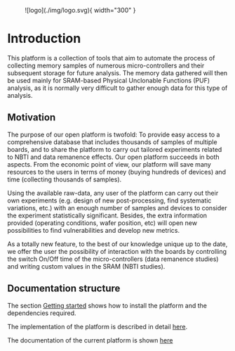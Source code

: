 <figure markdown>
  ![logo](./img/logo.svg){ width="300" }
</figure>

# Introduction

This platform is a collection of tools that aim to automate the process of collecting memory samples of numerous micro-controllers and their subsequent storage for future analysis. The memory data gathered will then be used mainly for SRAM-based Physical Unclonable Functions (PUF) analysis, as it is normally very difficult to gather enough data for this type of analysis.

## Motivation

The purpose of our open platform is twofold: To provide easy access to a comprehensive database that includes thousands of samples of multiple boards, and to share the platform to carry out tailored experiments related to NBTI and data remanence effects. Our open platform succeeds in both aspects. From the economic point of view, our platform will save many resources to the users in terms of money (buying hundreds of devices) and time (collecting thousands of samples).

Using the available raw-data, any user of the platform can carry out their own experiments (e.g. design of new post-processing, find systematic variations, etc.) with an enough number of samples and devices to consider the experiment statistically significant. Besides, the extra information provided (operating conditions, wafer position, etc) will open new possibilities to find vulnerabilities and develop new metrics. 

As a totally new feature, to the best of our knowledge unique up to the date, we offer the user the possibility of interaction with the boards by controlling the switch On/Off time of the micro-controllers (data remanence studies) and writing custom values in the SRAM (NBTI studies).

## Documentation structure

The section [Getting started](starting.md) shows how to install the platform and the dependencies required.

The implementation of the platform is described in detail [here](description.md).

The documentation of the current platform is shown [here](tima.md)
